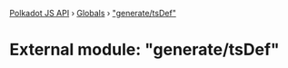 [Polkadot JS API](../README.md) › [Globals](../globals.md) › ["generate/tsDef"](_generate_tsdef_.md)

# External module: "generate/tsDef"


